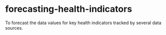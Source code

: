 # forecasting-health-indicators
To forecast the data values for key health indicators tracked by several data sources. 
